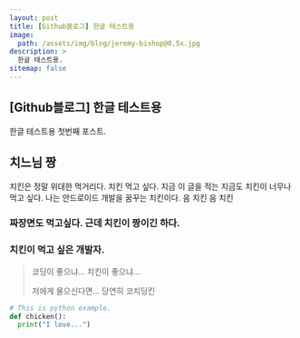 ```yaml
---
layout: post
title: [Github블로그] 한글 테스트용
image: 
  path: /assets/img/blog/jeremy-bishop@0,5x.jpg
description: >
  한글 테스트용.
sitemap: false
---
```


## [Github블로그] 한글 테스트용
한글 테스트용 첫번째 포스트.

## 치느님 짱
치킨은 정말 위대한 먹거리다. 치킨 먹고 싶다. 지금 이 글을 적는 지금도 치킨이 너무나 먹고 싶다. 나는 안드로이드 개발을 꿈꾸는 치킨이다. 음 치킨 음 치킨
### 짜장면도 먹고싶다. 근데 치킨이 짱이긴 하다.

### 치킨이 먹고 싶은 개발자.

> 코딩이 좋으냐... 치킨이 좋으냐...
>
> 저에게 물으신다면... 당연히 코치딩킨

```python
# This is python example.
def chicken():
  print("I love...")
```